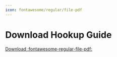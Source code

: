 ```yaml
---
icon: fontawesome/regular/file-pdf
---
```



# Download Hookup Guide
[Download :fontawesome-regular-file-pdf:](../assets/SparkFun_u-blox_GNSS_Receiver_Breakout_-_MAX-M10S_Hookup_Guide.pdf)
